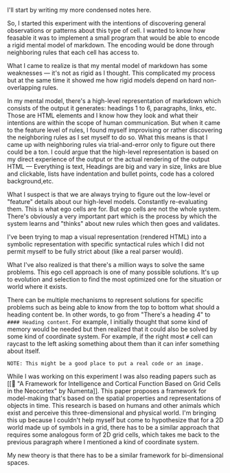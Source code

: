 I'll start by writing my more condensed notes here.

So, I started this experiment with the intentions of discovering general observations or patterns about this type of cell. I wanted to know how feasable it was to implement a small program that would be able to encode a rigid mental model of markdown. The encoding would be done through neighboring rules that each cell has access to.

What I came to realize is that my mental model of markdown has some weaknesses — it's not as rigid as I thought. This complicated my process but at the same time it showed me how rigid models depend on hard non-overlapping rules.

In my mental model, there's a high-level representation of markdown which consists of the output it generates: headings 1 to 6, paragraphs, links, etc. Those are HTML elements and I know how they look and what their intentions are within the scope of human communication. But when it came to the feature level of rules, I found myself improvising or rather discovering the neighboring rules as I set myself to do so. What this means is that I came up with neighboring rules via trial-and-error only to figure out there could be a ton. I could argue that the high-level representation is based on my direct experience of the output or the actual rendering of the output HTML — Everything is text, Headings are big and vary in size, links are blue and clickable, lists have indentation and bullet points, code has a colored background,etc.

What I suspect is that we are always trying to figure out the low-level or "feature" details about our high-level models. Constantly re-evaluating them. This is what ego cells are for. But ego cells are not the whole system. There's obviously a very important part which is the process by which the system learns and "thinks" about new rules which then goes and validates.

I've been trying to map a visual representation (rendered HTML) into a symbolic representation with specific syntactical rules which I did not permit myself to be fully strict about (like a real parser would).

What I've also realized is that there's a million ways to solve the same problems. This ego cell approach is one of many possible solutions. It's up to evolution and selection to find the most optimized one for the situation or world where it exists.

There can be multiple mechanisms to represent solutions for specific problems such as being able to know from the top to bottom what should a heading content be. In other words, to go from "There's a heading 4" to `#### Heading content`. For example, I initially thought that some kind of memory would be needed but then realized that it could also be solved by some kind of coordinate system. For example, if the right most `#` cell can raycast to the left asking something about them than it can infer something about itself.

`NOTE: This might be a good place to put a real code or an image.`

While I was working on this experiment I was also reading papers such as [[📑 "A Framework for Intelligence and Cortical Function Based on Grid Cells in the Neocortex" by Numenta]]. This paper proposes a framework for model-making that's based on the spatial properties and representations of objects in time. This research is based on humans and other animals which exist and perceive this three-dimensional and physical world. I'm bringing this up because I couldn't help myself but come to hypothesize that for a 2D world made up of symbols in a grid, there has to be a similar approach that requires some analogous form of 2D grid cells, which takes me back to the previous paragraph where I mentioned a kind of coordinate system.

My new theory is that there has to be a similar framework for bi-dimensional spaces.
